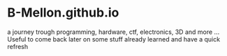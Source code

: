 # B-Mellon.github.io
a journey trough programming, hardware, ctf, electronics, 3D and more ...
Useful to come back later on some stuff already learned and have a quick refresh
